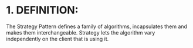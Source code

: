 # 1. DEFINITION:
The Strategy Pattern defines a family of algorithms,
incapsulates them and makes them interchangeable.
Strategy lets the algorithm vary independently on
the client that is using it.
